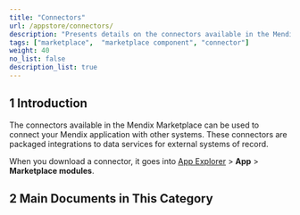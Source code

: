 ```yaml
---
title: "Connectors"
url: /appstore/connectors/
description: "Presents details on the connectors available in the Mendix Marketplace."
tags: ["marketplace",  "marketplace component", "connector"]
weight: 40
no_list: false
description_list: true
---
```


## 1 Introduction

The connectors available in the Mendix Marketplace can be used to connect your Mendix application with other systems. These connectors are packaged integrations to data services for external systems of record.

When you download a connector, it goes into [App Explorer](/refguide/project-explorer/) > **App** > **Marketplace modules**.

## 2 Main Documents in This Category
